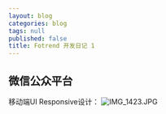 ```yaml
---
layout: blog
categories: blog
tags: null
published: false
title: Fotrend 开发日记 1
---
```


## 微信公众平台

移动端UI Responsive设计：
![IMG_1423.JPG]({{site.baseurl}}/media/IMG_1423.JPG)

